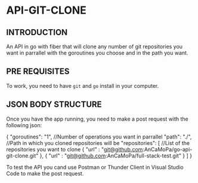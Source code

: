 # API-GIT-CLONE

## INTRODUCTION
An API in go with fiber that will clone any number of git repositories you want in parrallel with the goroutines you choose and in the path you want. 

## PRE REQUISITES
To work, you need to have ```git``` and ```go``` install in your computer.

## JSON BODY STRUCTURE
Once you have the app running, you need to make a post request with the following json:

{
  "goroutines": "1", //Number of operations you want in parrallel
  "path": "./", //Path in which you cloned repositories will be
  "repositories": [ //List of the repositories you want to clone
      {
        "url" : "git@github.com:AnCaMoPa/go-api-git-clone.git"
      },
      {
        "url" : "git@github.com:AnCaMoPa/full-stack-test.git"
      }
    ]
}

To test the API you cand use Postman or Thunder Client in Visual Studio Code to make the post request.

   
    
